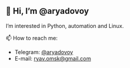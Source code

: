 ## 👋 Hi, I’m @aryadovoy

I’m interested in Python, automation and Linux.

📫 How to reach me:
  - Telegram: [@aryadovoy](https://t.me/aryadovoy)
  - E-mail: ryav.omsk@gmail.com

<!---
aryadovoy/aryadovoy is a ✨ special ✨ repository because its `README.md` (this file) appears on your GitHub profile.
You can click the Preview link to take a look at your changes.
--->
